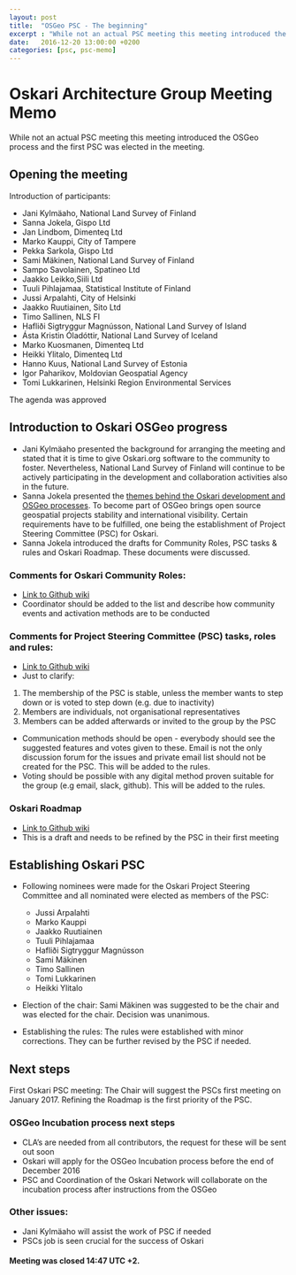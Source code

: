 ```yaml
---
layout: post
title:  "OSGeo PSC - The beginning"
excerpt : "While not an actual PSC meeting this meeting introduced the OSGeo process and the first PSC was elected in the meeting."
date:   2016-12-20 13:00:00 +0200
categories: [psc, psc-memo]
---
```


# Oskari Architecture Group Meeting Memo

While not an actual PSC meeting this meeting introduced the OSGeo process and the first PSC was elected in the meeting.

## Opening the meeting

Introduction of participants:

- Jani Kylmäaho, National Land Survey of Finland
- Sanna Jokela, Gispo Ltd
- Jan Lindbom, Dimenteq Ltd
- Marko Kauppi, City of Tampere
- Pekka Sarkola, Gispo Ltd
- Sami Mäkinen, National Land Survey of Finland
- Sampo Savolainen, Spatineo Ltd
- Jaakko Leikko,Siili Ltd
- Tuuli Pihlajamaa, Statistical Institute of Finland
- Jussi Arpalahti, City of Helsinki
- Jaakko Ruutiainen, Sito Ltd
- Timo Sallinen, NLS FI
- Hafliði Sigtryggur Magnússon, National Land Survey of Island
- Ásta Kristin Óladóttir, National Land Survey of Iceland
- Marko Kuosmanen, Dimenteq Ltd
- Heikki Ylitalo, Dimenteq Ltd
- Hanno Kuus, National Land Survey of Estonia
- Igor Paharikov, Moldovian Geospatial Agency
- Tomi Lukkarinen, Helsinki Region Environmental Services

The agenda was approved

## Introduction to Oskari OSGeo progress

- Jani Kylmäaho presented the background for arranging the meeting and stated that it is
time to give Oskari.org software to the community to foster. Nevertheless, National
Land Survey of Finland will continue to be actively participating in the development and
collaboration activities also in the future.
- Sanna Jokela presented the <a href="/files/20161220-Oskari_OSGEO_PSC.pdf" target="_blank">themes behind the Oskari development and OSGeo
processes</a>. To become part of OSGeo brings open source geospatial projects stability
and international visibility. Certain requirements have to be fulfilled, one being the
establishment of Project Steering Committee (PSC) for Oskari.
- Sanna Jokela introduced the drafts for Community Roles, PSC tasks & rules and Oskari
Roadmap. These documents were discussed.

### Comments for Oskari Community Roles:

- [Link to Github wiki](https://github.com/nls-oskari/oskari.org/wiki/Roles-of-Oskari-Community)
- Coordinator should be added to the list and describe how community events
and activation methods are to be conducted

### Comments for Project Steering Committee (PSC) tasks, roles and rules:

- [Link to Github wiki](https://github.com/nls-oskari/oskari.org/wiki/Project-Steering-Committee)
- Just to clarify:
1. The membership of the PSC is stable, unless the member wants to
step down or is voted to step down (e.g. due to inactivity)
2. Members are individuals, not organisational representatives
3. Members can be added afterwards or invited to the group by the PSC
- Communication methods should be open - everybody should see the
suggested features and votes given to these. Email is not the only discussion
forum for the issues and private email list should not be created for the PSC.
This will be added to the rules.
- Voting should be possible with any digital method proven suitable for the group
(e.g email, slack, github). This will be added to the rules.

### Oskari Roadmap
- [Link to Github wiki](https://github.com/nls-oskari/oskari.org/wiki/Oskari-Improvement-Proposals-and-Roadmap)
- This is a draft and needs to be refined by the PSC in their first meeting

## Establishing Oskari PSC

- Following nominees were made for the Oskari Project Steering Committee and all
nominated were elected as members of the PSC:
	- Jussi Arpalahti
	- Marko Kauppi
	- Jaakko Ruutiainen
	- Tuuli Pihlajamaa
	- Hafliði Sigtryggur Magnússon
	- Sami Mäkinen
	- Timo Sallinen
	- Tomi Lukkarinen
	- Heikki Ylitalo

- Election of the chair: Sami Mäkinen was suggested to be the chair and was elected for the chair. Decision was unanimous.
- Establishing the rules: The rules were established with minor corrections. They can be further revised by the PSC if needed.

##  Next steps

First Oskari PSC meeting: The Chair will suggest the PSCs first meeting on January 2017. Refining the Roadmap is the first priority of the PSC.

### OSGeo Incubation process next steps
- CLA’s are needed from all contributors, the request for these will be sent out soon
- Oskari will apply for the OSGeo Incubation process before the end of December 2016
- PSC and Coordination of the Oskari Network will collaborate on the incubation process after instructions from the OSGeo

### Other issues:
- Jani Kylmäaho will assist the work of PSC if needed
- PSCs job is seen crucial for the success of Oskari

#### Meeting was closed 14:47 UTC +2.
